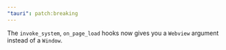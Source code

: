 ```yaml
---
"tauri": patch:breaking
---
```


The `invoke_system`, `on_page_load` hooks now gives you a `Webview` argument instead of a `Window`.
